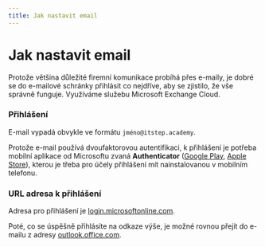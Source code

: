 ```yaml
---
title: Jak nastavit email
---
```


# Jak nastavit email

Protože většina důležité firemní komunikace probíhá přes e-maily, je dobré se do e-mailové schránky přihlásit co nejdříve, aby se zjistilo, že vše správně funguje. Využíváme služebu Microsoft Exchange Cloud.

### Přihlášení

E-mail vypadá obvykle ve formátu `jméno@itstep.academy`.

Protože e-mail používá dvoufaktorovou autentifikaci, k přihlášení je potřeba mobilní aplikace od Microsoftu zvaná **Authenticator** ([Google Play](https://play.google.com/store/apps/details?id=com.azure.authenticator&hl=cs&gl=US), [Apple Store](https://apps.apple.com/us/app/microsoft-authenticator/id983156458)), kterou je třeba pro účely přihlášení mít nainstalovanou v mobilním telefonu.

### URL adresa k přihlášení

Adresa pro přihlášení je [login.microsoftonline.com](https://login.microsoftonline.com/).

Poté, co se úspěšně přihlásíte na odkaze výše, je možné rovnou přejít do e-mailu z adresy [outlook.office.com](https://outlook.office.com/).

